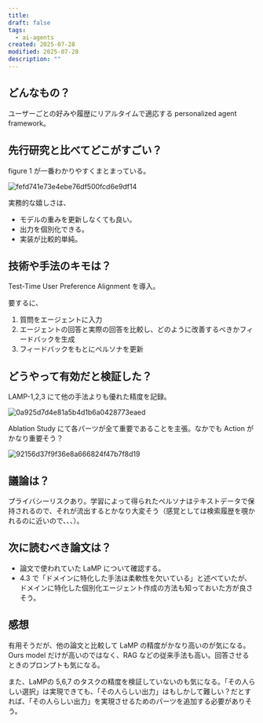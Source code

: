 ```yaml
---
title: 
draft: false
tags:
  - ai-agents
created: 2025-07-28
modified: 2025-07-28
description: ""
---
```

## どんなもの？

ユーザーごとの好みや履歴にリアルタイムで適応する personalized agent framework。

## 先行研究と比べてどこがすごい？

figure 1 が一番わかりやすくまとまっている。

![fefd741e73e4ebe76df500fcd6e9df14](https://i.gyazo.com/fefd741e73e4ebe76df500fcd6e9df14.png)

実務的な嬉しさは、

- モデルの重みを更新しなくても良い。
- 出力を個別化できる。
- 実装が比較的単純。

## 技術や手法のキモは？

Test-Time User Preference Alignment を導入。

要するに、

1. 質問をエージェントに入力
2. エージェントの回答と実際の回答を比較し、どのように改善するべきかフィードバックを生成
3. フィードバックをもとにペルソナを更新

## どうやって有効だと検証した？

LAMP-1,2,3 にて他の手法よりも優れた精度を記録。

![0a925d7d4e81a5b4d1b6a0428773eaed](https://i.gyazo.com/0a925d7d4e81a5b4d1b6a0428773eaed.png)

Ablation Study にて各パーツが全て重要であることを主張。なかでも Action がかなり重要そう？

![92156d37f9f36e8a666824f47b7f8d19](https://i.gyazo.com/92156d37f9f36e8a666824f47b7f8d19.png)

## 議論は？

プライバシーリスクあり。学習によって得られたペルソナはテキストデータで保持されるので、それが流出するとかなり大変そう（感覚としては検索履歴を覗かれるのに近いので、、、）。

## 次に読むべき論文は？

- 論文で使われていた LaMP について確認する。
- 4.3 で「ドメインに特化した手法は柔軟性を欠いている」と述べていたが、ドメインに特化した個別化エージェント作成の方法も知っておいた方が良さそう。

## 感想

有用そうだが、他の論文と比較して LaMP の精度がかなり高いのが気になる。Ours model だけが高いのではなく、RAG などの従来手法も高い。回答させるときのプロンプトも気になる。

また、LaMPの 5,6,7 のタスクの精度を検証していないのも気になる。「その人らしい選択」は実現できても、「その人らしい出力」はもしかして難しい？だとすれば、「その人らしい出力」を実現させるためのパーツを追加する必要がありそう。
